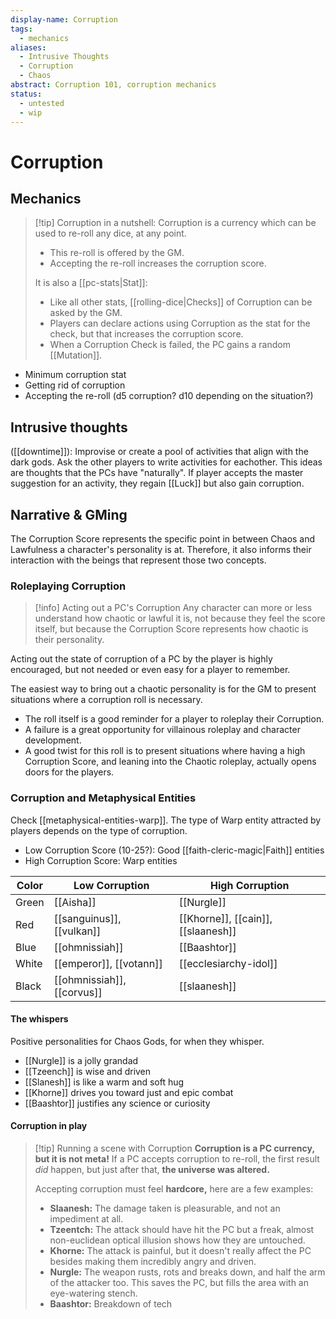 ```yaml
---
display-name: Corruption
tags:
  - mechanics
aliases:
  - Intrusive Thoughts
  - Corruption
  - Chaos
abstract: Corruption 101, corruption mechanics
status:
  - untested
  - wip
---
```

# Corruption
## Mechanics
> [!tip] Corruption in a nutshell:
> Corruption is a currency which can be used to re-roll any dice, at any point.
> - This re-roll is offered by the GM.
> - Accepting the re-roll increases the corruption score.
> 
> It is also a [[pc-stats|Stat]]:
> - Like all other stats, [[rolling-dice|Checks]] of Corruption can be asked by the GM.
> - Players can declare actions using Corruption as the stat for the check, but that increases the corruption score.
> - When a Corruption Check is failed, the PC gains a random [[Mutation]].
- Minimum corruption stat
- Getting rid of corruption
- Accepting the re-roll (d5 corruption? d10 depending on the situation?) 
## Intrusive thoughts
([[downtime]]):
Improvise or create a pool of activities that align with the dark gods. Ask the other players to write activities for eachother.
This ideas are thoughts that the PCs have "naturally".
If player accepts the master suggestion for an activity, they regain [[Luck]] but also gain corruption.

## Narrative & GMing
The Corruption Score represents the specific point in between Chaos and Lawfulness a character's personality is at. Therefore, it also informs their interaction with the beings that represent those two concepts.

### Roleplaying Corruption
> [!info] Acting out a PC's Corruption
> Any character can more or less understand how chaotic or lawful it is, not because they feel the score itself, but because the Corruption Score represents how chaotic is their personality.

Acting out the state of corruption of a PC by the player is highly encouraged, but not needed or even easy for a player to remember.

The easiest way to bring out a chaotic personality is for the GM to present situations where a corruption roll is necessary.
- The roll itself is a good reminder for a player to roleplay their Corruption.
- A failure is a great opportunity for villainous roleplay and character development.
- A good twist for this roll is to present situations where having a high Corruption Score, and leaning into the Chaotic roleplay, actually opens doors for the players.
### Corruption and Metaphysical Entities
Check [[metaphysical-entities-warp]].
The type of Warp entity attracted by players depends on the type of corruption.
- Low Corruption Score (10-25?): Good [[faith-cleric-magic|Faith]] entities
- High Corruption Score: Warp entities

| Color | Low Corruption             | High Corruption                    |
| ----- | -------------------------- | ---------------------------------- |
| Green | [[Aisha]]                  | [[Nurgle]]                         |
| Red   | [[sanguinus]], [[vulkan]]  | [[Khorne]], [[cain]], [[slaanesh]] |
| Blue  | [[ohmnissiah]]             | [[Baashtor]]                       |
| White | [[emperor]], [[votann]]    | [[ecclesiarchy-idol]]              |
| Black | [[ohmnissiah]], [[corvus]] | [[slaanesh]]                       |

#### The whispers
Positive personalities for Chaos Gods, for when they whisper.
- [[Nurgle]] is a jolly grandad
- [[Tzeench]] is wise and driven
- [[Slanesh]] is like a warm and soft hug
- [[Khorne]] drives you toward just and epic combat
- [[Baashtor]] justifies any science or curiosity
#### Corruption in play
> [!tip] Running a scene with Corruption
> **Corruption is a PC currency, but it is not meta!**
> If a PC accepts corruption to re-roll, the first result *did* happen, but just after that, **the universe was altered.**
> 
> Accepting corruption must feel **hardcore,** here are a few examples:
> - **Slaanesh:** The damage taken is pleasurable, and not an impediment at all.
> - **Tzeentch:** The attack should have hit the PC but a freak, almost non-euclidean optical illusion shows how they are untouched.
> - **Khorne:** The attack is painful, but it doesn't really affect the PC besides making them incredibly angry and driven.
> - **Nurgle:** The weapon rusts, rots and breaks down, and half the arm of the attacker too. This saves the PC, but fills the area with an eye-watering stench.
> - **Baashtor:** Breakdown of tech
